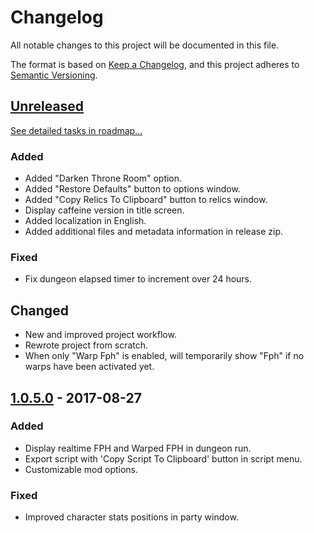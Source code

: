 # Changelog
All notable changes to this project will be documented in this file.

The format is based on [Keep a Changelog](https://keepachangelog.com/en/1.0.0/),
and this project adheres to [Semantic Versioning](https://semver.org/spec/v2.0.0.html).

## [Unreleased]
[See detailed tasks in roadmap...](https://github.com/Shilo/SD2-Caffeine-Mod/projects/1)

### Added
- Added "Darken Throne Room" option.
- Added "Restore Defaults" button to options window.
- Added "Copy Relics To Clipboard" button to relics window.
- Display caffeine version in title screen.
- Added localization in English.
- Added additional files and metadata information in release zip.

### Fixed
- Fix dungeon elapsed timer to increment over 24 hours.

## Changed
- New and improved project workflow.
- Rewrote project from scratch.
- When only "Warp Fph" is enabled, will temporarily show "Fph" if no warps have been activated yet.

## [1.0.5.0] - 2017-08-27
### Added
- Display realtime FPH and Warped FPH in dungeon run.
- Export script with 'Copy Script To Clipboard' button in script menu.
- Customizable mod options.

### Fixed
- Improved character stats positions in party window.

[Unreleased]: https://github.com/Shilo/SD2-Caffeine-Mod/compare/v1.0.5.0...HEAD
[1.0.5.0]: https://github.com/Shilo/SD2-Caffeine-Mod/releases/tag/v1.0.5.0
